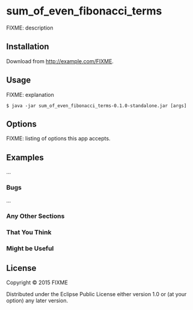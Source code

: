 # sum_of_even_fibonacci_terms

FIXME: description

## Installation

Download from http://example.com/FIXME.

## Usage

FIXME: explanation

    $ java -jar sum_of_even_fibonacci_terms-0.1.0-standalone.jar [args]

## Options

FIXME: listing of options this app accepts.

## Examples

...

### Bugs

...

### Any Other Sections
### That You Think
### Might be Useful

## License

Copyright © 2015 FIXME

Distributed under the Eclipse Public License either version 1.0 or (at
your option) any later version.

